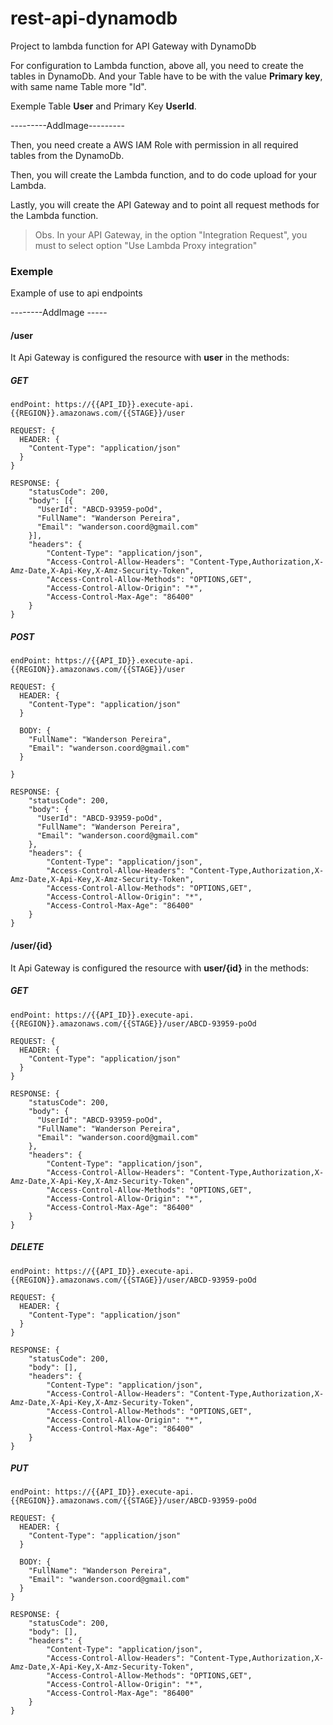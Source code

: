 # rest-api-dynamodb
Project to lambda function for API Gateway with DynamoDb

For configuration to Lambda function, above all, you need to create the tables in DynamoDb. And your Table have to be with the value **Primary key**, with same name Table more "Id". 

Exemple Table **User** and Primary Key **UserId**.

---------AddImage---------

Then, you need create a AWS IAM Role with permission in all required tables from the DynamoDb. 

Then, you will create the Lambda function, and to do code upload for your Lambda.

Lastly, you will create the API Gateway and to point all request methods for the Lambda function.

> Obs.
> In your API Gateway, in the option "Integration Request", you must to select option "Use Lambda Proxy integration"

### Exemple
Example of use to api endpoints

--------AddImage -----



#### /user
It Api Gateway is configured the resource with **user** in the methods:

##### GET
```
endPoint: https://{{API_ID}}.execute-api.{{REGION}}.amazonaws.com/{{STAGE}}/user

REQUEST: {
  HEADER: {
    "Content-Type": "application/json"
  }
}

RESPONSE: {
    "statusCode": 200,
    "body": [{
      "UserId": "ABCD-93959-poOd",
      "FullName": "Wanderson Pereira",
      "Email": "wanderson.coord@gmail.com"
    }],
    "headers": {
        "Content-Type": "application/json",
        "Access-Control-Allow-Headers": "Content-Type,Authorization,X-Amz-Date,X-Api-Key,X-Amz-Security-Token",
        "Access-Control-Allow-Methods": "OPTIONS,GET",
        "Access-Control-Allow-Origin": "*",
        "Access-Control-Max-Age": "86400"
    }
}
```

##### POST
```
endPoint: https://{{API_ID}}.execute-api.{{REGION}}.amazonaws.com/{{STAGE}}/user

REQUEST: {
  HEADER: {
    "Content-Type": "application/json"
  }
  
  BODY: {
    "FullName": "Wanderson Pereira",
    "Email": "wanderson.coord@gmail.com"
  }

}

RESPONSE: {
    "statusCode": 200,
    "body": {
      "UserId": "ABCD-93959-poOd",
      "FullName": "Wanderson Pereira",
      "Email": "wanderson.coord@gmail.com"
    },
    "headers": {
        "Content-Type": "application/json",
        "Access-Control-Allow-Headers": "Content-Type,Authorization,X-Amz-Date,X-Api-Key,X-Amz-Security-Token",
        "Access-Control-Allow-Methods": "OPTIONS,GET",
        "Access-Control-Allow-Origin": "*",
        "Access-Control-Max-Age": "86400"
    }
}
```

#### /user/{id}
It Api Gateway is configured the resource with **user/{id}** in the methods:

##### GET
```
endPoint: https://{{API_ID}}.execute-api.{{REGION}}.amazonaws.com/{{STAGE}}/user/ABCD-93959-poOd

REQUEST: {
  HEADER: {
    "Content-Type": "application/json"
  }
}

RESPONSE: {
    "statusCode": 200,
    "body": {
      "UserId": "ABCD-93959-poOd",
      "FullName": "Wanderson Pereira",
      "Email": "wanderson.coord@gmail.com"
    },
    "headers": {
        "Content-Type": "application/json",
        "Access-Control-Allow-Headers": "Content-Type,Authorization,X-Amz-Date,X-Api-Key,X-Amz-Security-Token",
        "Access-Control-Allow-Methods": "OPTIONS,GET",
        "Access-Control-Allow-Origin": "*",
        "Access-Control-Max-Age": "86400"
    }
}
```

##### DELETE
```
endPoint: https://{{API_ID}}.execute-api.{{REGION}}.amazonaws.com/{{STAGE}}/user/ABCD-93959-poOd

REQUEST: {
  HEADER: {
    "Content-Type": "application/json"
  }
}

RESPONSE: {
    "statusCode": 200,
    "body": [],
    "headers": {
        "Content-Type": "application/json",
        "Access-Control-Allow-Headers": "Content-Type,Authorization,X-Amz-Date,X-Api-Key,X-Amz-Security-Token",
        "Access-Control-Allow-Methods": "OPTIONS,GET",
        "Access-Control-Allow-Origin": "*",
        "Access-Control-Max-Age": "86400"
    }
}
```

##### PUT
```
endPoint: https://{{API_ID}}.execute-api.{{REGION}}.amazonaws.com/{{STAGE}}/user/ABCD-93959-poOd

REQUEST: {
  HEADER: {
    "Content-Type": "application/json"
  }
  
  BODY: {
    "FullName": "Wanderson Pereira",
    "Email": "wanderson.coord@gmail.com"
  }
}

RESPONSE: {
    "statusCode": 200,
    "body": [],
    "headers": {
        "Content-Type": "application/json",
        "Access-Control-Allow-Headers": "Content-Type,Authorization,X-Amz-Date,X-Api-Key,X-Amz-Security-Token",
        "Access-Control-Allow-Methods": "OPTIONS,GET",
        "Access-Control-Allow-Origin": "*",
        "Access-Control-Max-Age": "86400"
    }
}
```

